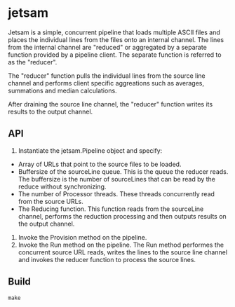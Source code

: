 # jetsam

Jetsam is a simple, concurrent pipeline that loads multiple ASCII files and places the individual lines from the files onto an internal channel.  The lines from the internal channel are "reduced" or aggregated by a separate function provided by a pipeline client.  The separate function is referred to as the "reducer".

The "reducer" function pulls the individual lines from the source line channel and performs client specific aggreations such as averages, summations and median calculations.

After draining the source line channel, the "reducer" function writes its results to the output channel.

## API

1. Instantiate the jetsam.Pipeline object and specify:
- Array of URLs that point to the source files to be loaded.
-  Buffersize of the sourceLine queue.  This is the queue the reducer reads.  The buffersize is the number of sourceLines that can be read by the reduce without synchronizing.
- The number of Processor threads.  These threads concurrently read from the source URLs.
- The Reducing function.  This function reads from the sourceLine channel, performs the reduction processing and then outputs results on the output channel.
1. Invoke the Provision method on the pipeline.
1. Invoke the Run method on the pipeline.  The Run method performes the concurrent source URL reads, writes the lines to the source line channel and invokes the reducer function to process the source lines.


## Build

    make
